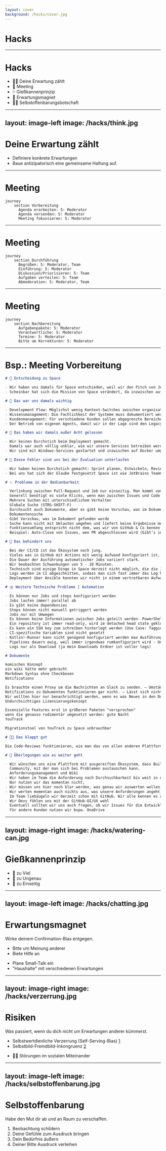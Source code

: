 ```yaml
---
layout: cover
background: /hacks/cover.jpg
---
```


# Hacks

---

# Hacks

<Transform :scale="1.25">

- 🫵🏻 Deine Erwartung zählt
- 🤝 Meeting
- 💦 Gießkannenprinzip
- 🧲 Erwartungsmagnet
- 🧘🏻 Selbstoffenbarungsbotschaft

</Transform>

---
layout: image-left
image: /hacks/think.jpg
---

# Deine Erwartung zählt

<v-clicks>

- Definiere konkrete Erwartungen
- Baue <span v-mark.circle.yellow>antizipatorisch</span> eine gemeinsame Haltung auf.

</v-clicks>

---

# Meeting

```mermaid
journey
    section Vorbereitung
      Agenda erarbeiten: 5: Moderator
      Agenda versenden: 5: Moderator
      Meeting fokussieren: 5: Moderator
```

---

# Meeting

```mermaid
journey
    section Durchführung
      Begrüßen: 5: Moderator, Team
      Einführung: 5: Moderator
      Diskussion/Priorisieren: 5: Team
      Aufgaben verteilen: 5: Team
      Abmoderation: 5: Moderator, Team
```

---

# Meeting

```mermaid
journey
    section Nachbereitung
      Aufgabenpakete: 5: Moderator
      Verantwortliche: 5: Moderator
      Termine: 5: Moderator
      Bitte um Korrekturen: 5: Moderator
```

---

# Bsp.: Meeting Vorbereitung

```markdown {*}{maxHeight:'400px'}
# 🔨 Entscheidung zu Space

- Wir haben uns damals für Space entschieden, weil wir den Pitch von JetBrains so verstanden hatten, dass in Space alle derzeitigen Produkte (vor allem YouTrack & TeamCity), die wir gut finden in einer Plattform zusammenfinden.
- Scheinbar hat sich die Mission von Space verändert, da inzwischen auf der Landing-Page wieder mehr auf die Integration mit anderen Produkten verwiesen wird, anstelle all dessen Funktionen selbst zu liefern.

# 🤔 Das war uns damals wichtig

- Development Flow: Möglichst wenig Kontext-Switches zwischen organisatorischen- und Entwicklungs-Tools
- Wissensmanagement: Die Fachlichkeit der Systeme muss dokumentiert werden können und gut gut durchsucht werden können.
- Kundenmanagement: Für verschiedene Kunden sollen abgegrenzte Bereiche geschaffen werden, zu denen und die jeweiligen Teams Zugang haben (Dies müssen wir manchmal vertraglich zusichern)
- Der Betrieb von eigenen Agents, damit wir in der Lage sind den Legacy VB6-Code zu bauen

# 🫢 Das haben wir damals außer Acht gelassen

- Wir keinen Durchstich beim Deployment gemacht.
  Damals war auch völlig unklar, wie wir unsere Services betreiben werden.
- Wir sind mit Windows-Services gestartet und inzwischen auf Docker umgestiegen.

# 🤯 Diese Fehler sind uns bei der Evaluation unterlaufen

- Wir haben keinen Durchstich gemacht: Sprint planen, Entwickeln, Reviewen, Automatisiert Testen & Deployen
- Bei uns hat sich der Glaube festgesetzt Space ist wie JetBrains TeamCity & YouTrack zusammen

# 💥 Probleme in der Bedienbarkeit

- Verlinkung zwischen Pull-Request und Job nur einseitig. Man kommt vom Job nicht wieder zurück in den Pull-Request
  Generell benötigt es viele Klicks, wenn man zwischen Issues und Code navigiert
- Mehrere Suchen mit unterschiedlichem Verhalten
  Globale Suche (STRG-SHIFT-F)
- Durchsucht auch Dokumente, aber es gibt keine Vorschau, was im Dokument gefunden wurde
  Dokumentensuche
- Gibt Vorschau, was im Dokument gefunden wurde
- Suche kann nicht mit Umlauten umgehen und liefert keine Ergebnisse mehr.
- Funktionsumfang entspricht nicht dem, was wir von GitHub & Co kennen
- Beispiel: Auto-Close von Issues, wen PR abgeschlossen wird (Gibt’s in Team-Paket nicht. Dafür muss der Organisations-Plan gekauft werden)

# 🧱 Das behindert uns

- Bei der CI/CD ist das Ökosystem noch jung.
- Vieles was in GitHub mit Actions mit wenig Aufwand konfiguriert ist, muss in Space selbst programmiert werden (Bsp.: Tagging von Docker-Images).
- Die Dauer der Ausführung automatischer Jobs variiert stark.
- Wir beobachten Schwankungen von 5 - 10 Minuten.
- Technisch sind einige Dinge in Space derzeit nicht möglich, die die Job-Zeiten verlängern. Bsp.: Cachen von Docker-Layers
- Logs werden im CI abgeschnitten, sodass man sich fast immer das Log herunterladen muss.
- Deployment über Ansible konnten wir nicht in einem vertretbaren Aufwand mit Space umsetzen.

# ⛈️ Weitere Technische Probleme | Automation

- Es können nur Jobs und steps konfiguriert werden
  Jobs laufen immer! parallel ab
- Es gibt keine dependencies
  Steps können nicht manuell getriggert werden
  Jobs nur mit Umwegen
- Es können keine Informationen zwischen Jobs geteilt werden- PowerShell kann nicht genutzt werden
  Ein repository ist immer read-only, wird im detached head state geklont
- Es kann ein SSH key zum schreiben hinterlegt werden (Use Case: Tagging, Fast-Forward-Merges)
- CI-spezifische Variablen sind nicht gesetzt
- Kotlin!-Runner kann nicht genügend konfiguriert werden max Ausführungsdauer 2h
- Pipelines dauern ewig, weil immer irgendwas rumkonfiguriert wird - Unvorhergesehene Downloads seitens des Runners (Gradle)
  Logs nur als Download (ja mein Downloads Ordner ist voller logs)

# Dokumente

komisches Konzept
ein wiki hätte mehr gebracht
Markdown Syntax ohne Checkboxen
Notifications

Es brauchte einen Proxy um die Nachrichten an Slack zu senden. – Umständlich
Notifications zu Dokumenten funktionieren gar nicht. – Lässt sich nicht alles automatisieren
Wir wollten hier nur benachrichtigt werden, wenn es was Neues in den Dokumenten gibt, damit man einen Trigger zum nachlesen hat.
Undurchsichtiges Lizensierungskonzept

Essenzielle Features erst in größeren Paketen "versprochen"
wenn die genauso rudimentär umgesetzt werden: gute Nacht
YouTrack

Migrationstool von YouTrack zu Space unbrauchbar

# 👍🏻 Das klappt gut

Die Code-Reviews funktionieren, wie man das von allen anderen Plattformen kennt.

# 🔮 Überlegungen wie es weiter geht

- Wir wünschen uns eine Plattform mit ausgereiften Ökosystem, dass Build und Deployment unserer Services erleichtert.
  Community, mit der man sich bei Problemen austauschen kann.
  Anforderungsmanagement und Wiki
- Wir haben im Team die Anforderung nach Durchsuchbarkeit bis weit in die Vergangenheit.
  Nur nutzen wir das momentan nicht,
- Wir müssen uns hier noch klar werden, was genau wir auswerten wollen, was wir nicht im Code in Form von Tests (Specs) hinterlegen können.
- Wir werten momentan auch nichts aus, was unsere Anforderungen angeht, hinsichtlich Velocity usw.
  Im Team liebäugeln wir derzeit schon mit GitHub. Wir alle kennen es aus der Open Source Entwicklung, Alex hat berichtet, das hinsichtlich Docker dort mehr geht.
- Wir Devs fühlen uns mit der GitHub-UI/UX wohl
  Eventuell sollten wir uns auch fragen, ob wir Issues für die Entwickler und andere Dokumente, die während der Entwicklung entstehen woanders platzieren.
  Für andere Kunden nutzen wir bspw. OneDrive
```

---
layout: image-right
image: /hacks/watering-can.jpg
---

# Gießkannenprinzip

- 🚩 zu Viel
- 🚩 zu Ungenau
- 🚩 zu Einseitig

---
layout: image-left
image: /hacks/chatting.jpg
---

# Erwartungsmagnet

Wirke deinem Confirmation-Bias entgegen.

- Bitte um Meinung anderer
- Biete Hilfe an

<v-clicks>

- <span v-mark.cycle.orange>Plane</span> Small-Talk ein
- <span class="text-cyan-500">"Haushalte" mit verschiedenen Erwartungen</span>

</v-clicks>

---
layout: image-right
image: /hacks/verzerrung.jpg
---

# Risiken

Was passiert, wenn du dich nicht um Erwartungen anderer kümmerst.

<v-clicks>

- Selbstwertdienliche Verzerrung (Self-Serving-Bias) [1](https://www.psychologie-coaching.com/wissen/selbstwertdienliche-verzerrung/)
- Selbstbild-Fremdbild-Inkongruenz [2](https://www.psychologie-coaching.com/wissen-psychologie/selbstbild-fremdbild-feedback/)

</v-clicks>

<v-click>

- <span class="text-rose-500">⛓️‍💥 Störungen im sozialen Miteinander</span>

</v-click>

---
layout: image-left
image: /hacks/selbstoffenbarung.jpg
---

# Selbstoffenbarung

Habe den Mut dir ab und an Raum zu verschaffen.

1. Beobachtung schildern
1. Deine Gefühle zum Ausdruck bringen
1. Dein Bedürfnis äußern
1. Deiner Bitte Ausdruck verleihen
